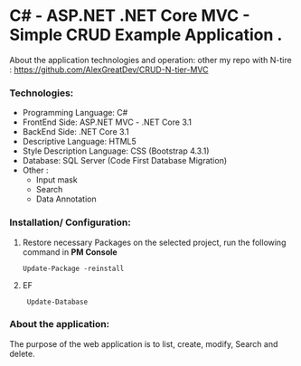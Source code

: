 # C# - ASP.NET .NET Core MVC - Simple CRUD Example Application .

About the application technologies and operation:
other my  repo with N-tire : https://github.com/AlexGreatDev/CRUD-N-tier-MVC

### Technologies:
- Programming Language: C#
- FrontEnd Side: ASP.NET MVC - .NET Core 3.1
- BackEnd Side: .NET Core 3.1
- Descriptive Language: HTML5
- Style Description Language: CSS (Bootstrap 4.3.1)
- Database: SQL Server (Code First Database Migration)
- Other :
    - Input mask
    - Search 
    - Data Annotation



### Installation/ Configuration:

1. Restore necessary Packages on the selected project, run the following command in **PM Console**

   ```
   Update-Package -reinstall
   ```
2. EF

   ```
    Update-Database
   ```

     
### About the application:

The purpose of the web application is to list, create, modify, Search  and delete. 
